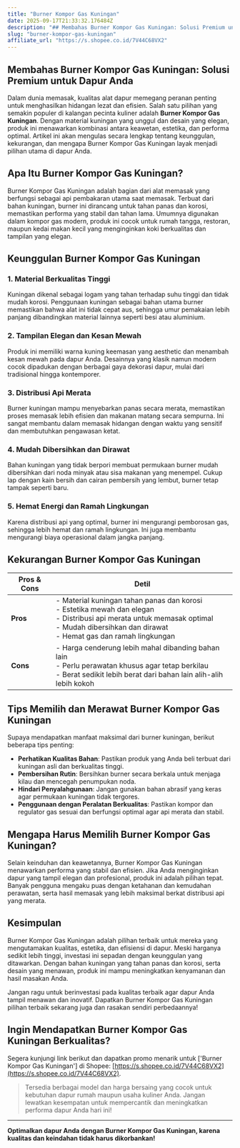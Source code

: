 ```yaml
---
title: "Burner Kompor Gas Kuningan"
date: 2025-09-17T21:33:32.176484Z
description: "## Membahas Burner Kompor Gas Kuningan: Solusi Premium untuk Dapur Anda..."
slug: "burner-kompor-gas-kuningan"
affiliate_url: "https://s.shopee.co.id/7V44C68VX2"
---
```

## Membahas Burner Kompor Gas Kuningan: Solusi Premium untuk Dapur Anda

Dalam dunia memasak, kualitas alat dapur memegang peranan penting untuk menghasilkan hidangan lezat dan efisien. Salah satu pilihan yang semakin populer di kalangan pecinta kuliner adalah **Burner Kompor Gas Kuningan**. Dengan material kuningan yang unggul dan desain yang elegan, produk ini menawarkan kombinasi antara keawetan, estetika, dan performa optimal. Artikel ini akan mengulas secara lengkap tentang keunggulan, kekurangan, dan mengapa Burner Kompor Gas Kuningan layak menjadi pilihan utama di dapur Anda.

## Apa Itu Burner Kompor Gas Kuningan?

Burner Kompor Gas Kuningan adalah bagian dari alat memasak yang berfungsi sebagai api pembakaran utama saat memasak. Terbuat dari bahan kuningan, burner ini dirancang untuk tahan panas dan korosi, memastikan performa yang stabil dan tahan lama. Umumnya digunakan dalam kompor gas modern, produk ini cocok untuk rumah tangga, restoran, maupun kedai makan kecil yang menginginkan koki berkualitas dan tampilan yang elegan.

## Keunggulan Burner Kompor Gas Kuningan

### 1. Material Berkualitas Tinggi

Kuningan dikenal sebagai logam yang tahan terhadap suhu tinggi dan tidak mudah korosi. Penggunaan kuningan sebagai bahan utama burner memastikan bahwa alat ini tidak cepat aus, sehingga umur pemakaian lebih panjang dibandingkan material lainnya seperti besi atau aluminium.

### 2. Tampilan Elegan dan Kesan Mewah

Produk ini memiliki warna kuning keemasan yang aesthetic dan menambah kesan mewah pada dapur Anda. Desainnya yang klasik namun modern cocok dipadukan dengan berbagai gaya dekorasi dapur, mulai dari tradisional hingga kontemporer.

### 3. Distribusi Api Merata

Burner kuningan mampu menyebarkan panas secara merata, memastikan proses memasak lebih efisien dan makanan matang secara sempurna. Ini sangat membantu dalam memasak hidangan dengan waktu yang sensitif dan membutuhkan pengawasan ketat.

### 4. Mudah Dibersihkan dan Dirawat

Bahan kuningan yang tidak berpori membuat permukaan burner mudah dibersihkan dari noda minyak atau sisa makanan yang menempel. Cukup lap dengan kain bersih dan cairan pembersih yang lembut, burner tetap tampak seperti baru.

### 5. Hemat Energi dan Ramah Lingkungan

Karena distribusi api yang optimal, burner ini mengurangi pemborosan gas, sehingga lebih hemat dan ramah lingkungan. Ini juga membantu mengurangi biaya operasional dalam jangka panjang.

## Kekurangan Burner Kompor Gas Kuningan

| Pros & Cons | Detil |
|--------------|--------|
| **Pros** | - Material kuningan tahan panas dan korosi<br>- Estetika mewah dan elegan<br>- Distribusi api merata untuk memasak optimal<br>- Mudah dibersihkan dan dirawat<br>- Hemat gas dan ramah lingkungan |
| **Cons** | - Harga cenderung lebih mahal dibanding bahan lain<br>- Perlu perawatan khusus agar tetap berkilau<br>- Berat sedikit lebih berat dari bahan lain alih-alih lebih kokoh |

## Tips Memilih dan Merawat Burner Kompor Gas Kuningan

Supaya mendapatkan manfaat maksimal dari burner kuningan, berikut beberapa tips penting:

- **Perhatikan Kualitas Bahan**: Pastikan produk yang Anda beli terbuat dari kuningan asli dan berkualitas tinggi.
- **Pembersihan Rutin**: Bersihkan burner secara berkala untuk menjaga kilau dan mencegah penumpukan noda.
- **Hindari Penyalahgunaan**: Jangan gunakan bahan abrasif yang keras agar permukaan kuningan tidak tergores.
- **Penggunaan dengan Peralatan Berkualitas**: Pastikan kompor dan regulator gas sesuai dan berfungsi optimal agar api merata dan stabil.

## Mengapa Harus Memilih Burner Kompor Gas Kuningan?

Selain keinduhan dan keawetannya, Burner Kompor Gas Kuningan menawarkan performa yang stabil dan efisien. Jika Anda menginginkan dapur yang tampil elegan dan profesional, produk ini adalah pilihan tepat. Banyak pengguna mengaku puas dengan ketahanan dan kemudahan perawatan, serta hasil memasak yang lebih maksimal berkat distribusi api yang merata.

## Kesimpulan

Burner Kompor Gas Kuningan adalah pilihan terbaik untuk mereka yang mengutamakan kualitas, estetika, dan efisiensi di dapur. Meski harganya sedikit lebih tinggi, investasi ini sepadan dengan keunggulan yang ditawarkan. Dengan bahan kuningan yang tahan panas dan korosi, serta desain yang menawan, produk ini mampu meningkatkan kenyamanan dan hasil masakan Anda.

Jangan ragu untuk berinvestasi pada kualitas terbaik agar dapur Anda tampil menawan dan inovatif. Dapatkan Burner Kompor Gas Kuningan pilihan terbaik sekarang juga dan rasakan sendiri perbedaannya!

## Ingin Mendapatkan Burner Kompor Gas Kuningan Berkualitas?

Segera kunjungi link berikut dan dapatkan promo menarik untuk ['Burner Kompor Gas Kuningan'] di Shopee: [https://s.shopee.co.id/7V44C68VX2](https://s.shopee.co.id/7V44C68VX2).

> Tersedia berbagai model dan harga bersaing yang cocok untuk kebutuhan dapur rumah maupun usaha kuliner Anda. Jangan lewatkan kesempatan untuk mempercantik dan meningkatkan performa dapur Anda hari ini!

---

**Optimalkan dapur Anda dengan Burner Kompor Gas Kuningan, karena kualitas dan keindahan tidak harus dikorbankan!**
